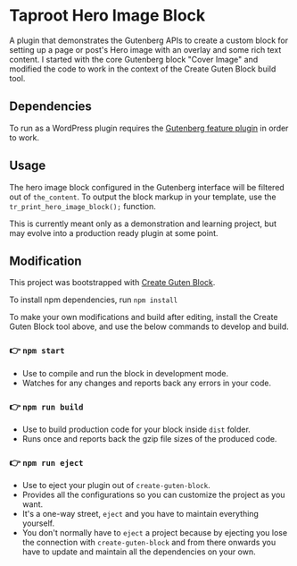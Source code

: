 # Taproot Hero Image Block

A plugin that demonstrates the Gutenberg APIs to create a custom block for setting up a page or post's Hero image with an overlay and some rich text content. I started with the core Gutenberg block "Cover Image" and modified the code to work in the context of the Create Guten Block build tool.  

## Dependencies

To run as a WordPress plugin requires the [Gutenberg feature plugin](https://github.com/WordPress/gutenberg) in order to work. 

## Usage

The hero image block configured in the Gutenberg interface will be filtered out of `the_content`. To output the block markup in your template, use the `tr_print_hero_image_block();` function. 

This is currently meant only as a demonstration and learning project, but may evolve into a production ready plugin at some point. 

## Modification

This project was bootstrapped with [Create Guten Block](https://github.com/ahmadawais/create-guten-block).

To install npm dependencies, run `npm install`

To make your own modifications and build after editing, install the Create Guten Block tool above, and use the below commands to develop and build.

### 👉  `npm start`
- Use to compile and run the block in development mode.
- Watches for any changes and reports back any errors in your code.

### 👉  `npm run build`
- Use to build production code for your block inside `dist` folder.
- Runs once and reports back the gzip file sizes of the produced code.

### 👉  `npm run eject`
- Use to eject your plugin out of `create-guten-block`.
- Provides all the configurations so you can customize the project as you want.
- It's a one-way street, `eject` and you have to maintain everything yourself.
- You don't normally have to `eject` a project because by ejecting you lose the connection with `create-guten-block` and from there onwards you have to update and maintain all the dependencies on your own.